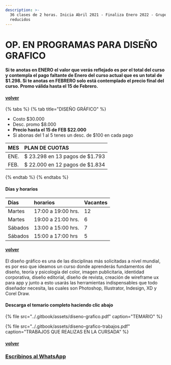 ```yaml
---
description: >-
  36 clases de 2 horas. Inicia Abril 2021 - Finaliza Enero 2022 - Grupos
  reducidos
---
```


# OP. EN PROGRAMAS PARA DISEÑO GRAFICO

#### Si te anotas en ENERO el valor que verás reflejado es por el total del curso y contempla el pago faltante de Enero del curso actual que es un total de $1.298. Si te anotas en FEBRERO solo está contemplado el precio final del curso. Promo válida hasta el 15 de Febrero. 

#### [volver](../)

{% tabs %}
{% tab title="DISEÑO GRÁFICO" %}
* Costo  $30.000
* Desc. promo $8.000
* **Precio hasta el 15 de FEB $22.000**
* Si abonas del 1 al 5 tenes un desc. de $100 en cada pago

| MES | PLAN DE CUOTAS |
| :--- | :--- |
| ENE. | $ 23.298 en 13 pagos de $1.793 |
| FEB. | $ 22.000 en 12 pagos de $1.834 |
{% endtab %}
{% endtabs %}

#### Días y horarios

| Días | horarios | Vacantes |
| :--- | :--- | :--- |
| Martes | 17:00 a 19:00 hrs. | 12 |
| Martes | 19:00 a 21:00 hrs. | 6 |
| Sábados | 13:00 a 15:00 hrs. | 7 |
| Sábados | 15:00 a 17:00 hrs | 5 |

#### [volver](../)

El diseño gráfico es una de las disciplinas más solicitadas a nivel mundial, es por eso que ideamos un curso donde aprenderás fundamentos del diseño, teoría y psicología del color, imagen publicitaria, identidad corporativa, diseño editorial, diseño de revista, creación de wireframe ux para app y junto a esto usarás las herramientas indispensables que todo diseñador necesita, las cuales son Photoshop, Illustrator, Indesign, XD y Corel Draw.

#### Descarga el temario completo haciendo clic abajo

{% file src="../.gitbook/assets/diseno-grafico.pdf" caption="TEMARIO" %}

{% file src="../.gitbook/assets/diseno-grafico-trabajos.pdf" caption="TRABAJOS QUE REALIZAS EN LA CURSADA" %}

#### [volver](../)

### [Escribinos al WhatsApp](http://wa.me/5491164622877?text=Me%20interesa%20el%20curso%20de%20Diseño%20Grafico)


